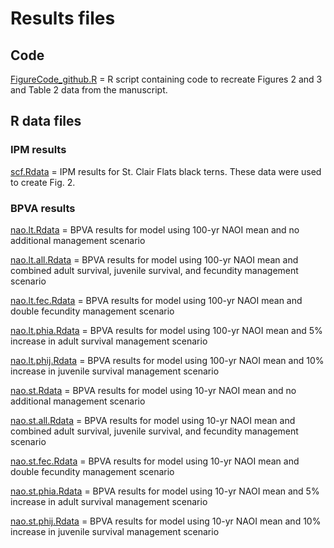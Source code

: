 # Results files

## Code
[FigureCode_github.R](https://github.com/davisk93/Davis-et-al_BLTE-IPM-BPVA/blob/main/Results/FigureCode_github.R) = R script containing code to recreate Figures 2 and 3 and Table 2 data from the manuscript.

## R data files
### IPM results
[scf.Rdata](https://github.com/davisk93/Davis-et-al_BLTE-IPM-BPVA/blob/main/Results/scf.Rdata) = IPM results for St. Clair Flats black terns. These data were used to create Fig. 2.

### BPVA results
[nao.lt.Rdata](https://github.com/davisk93/Davis-et-al_BLTE-IPM-BPVA/blob/main/Results/nao.lt.Rdata) = BPVA results for model using 100-yr NAOI mean and no additional management scenario

[nao.lt.all.Rdata](https://github.com/davisk93/Davis-et-al_BLTE-IPM-BPVA/blob/main/Results/nao.lt.all.Rdata) = BPVA results for model using 100-yr NAOI mean and combined adult survival, juvenile survival, and fecundity management scenario

[nao.lt.fec.Rdata](https://github.com/davisk93/Davis-et-al_BLTE-IPM-BPVA/blob/main/Results/nao.lt.fec.Rdata) = BPVA results for model using 100-yr NAOI mean and double fecundity management scenario

[nao.lt.phia.Rdata](https://github.com/davisk93/Davis-et-al_BLTE-IPM-BPVA/blob/main/Results/nao.lt.phia.Rdata) = BPVA results for model using 100-yr NAOI mean and 5% increase in adult survival management scenario

[nao.lt.phij.Rdata](https://github.com/davisk93/Davis-et-al_BLTE-IPM-BPVA/blob/main/Results/nao.lt.phij.Rdata) = BPVA results for model using 100-yr NAOI mean and 10% increase in juvenile survival management scenario

[nao.st.Rdata](https://github.com/davisk93/Davis-et-al_BLTE-IPM-BPVA/blob/main/Results/nao.st.Rdata) = BPVA results for model using 10-yr NAOI mean and no additional management scenario

[nao.st.all.Rdata](https://github.com/davisk93/Davis-et-al_BLTE-IPM-BPVA/blob/main/Results/nao.st.all.Rdata) = BPVA results for model using 10-yr NAOI mean and combined adult survival, juvenile survival, and fecundity management scenario

[nao.st.fec.Rdata](https://github.com/davisk93/Davis-et-al_BLTE-IPM-BPVA/blob/main/Results/nao.st.fec.Rdata) = BPVA results for model using 10-yr NAOI mean and double fecundity management scenario

[nao.st.phia.Rdata](https://github.com/davisk93/Davis-et-al_BLTE-IPM-BPVA/blob/main/Results/nao.st.phia.Rdata) = BPVA results for model using 10-yr NAOI mean and 5% increase in adult survival management scenario

[nao.st.phij.Rdata](https://github.com/davisk93/Davis-et-al_BLTE-IPM-BPVA/blob/main/Results/nao.st.phij.Rdata) = BPVA results for model using 10-yr NAOI mean and 10% increase in juvenile survival management scenario
